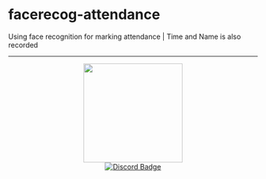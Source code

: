 # facerecog-attendance
Using face recognition for marking attendance |  Time and Name is also recorded

---

<div id="header" align="center" >
  <img src="https://tse3.mm.bing.net/th?id=OIP.7pszJO4pxaeoBxA6GpGyAgHaE8&pid=Api&P=0&w=252&h=168" width="200" height="200"/>
</div>

<div id="badges" align="center">
  <a href="https://discord.gg/p7j8XZq25B">
    <img src="https://img.shields.io/badge/Discord-blue?style=for-the-badge&logo=discord&logoColor=white" alt="Discord Badge"/>
  </a>
    </div>
